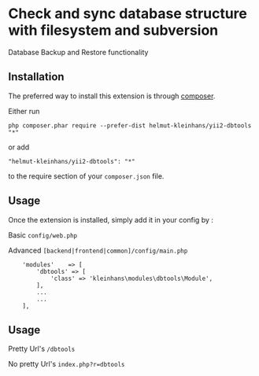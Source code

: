 Check and sync database structure with filesystem and subversion
===================
Database Backup and Restore functionality

Installation
------------

The preferred way to install this extension is through [composer](http://getcomposer.org/download/).

Either run

```
php composer.phar require --prefer-dist helmut-kleinhans/yii2-dbtools "*"
```

or add

```
"helmut-kleinhans/yii2-dbtools": "*"
```

to the require section of your `composer.json` file.


Usage
-----

Once the extension is installed, simply add it in your config by  :

Basic ```config/web.php```

Advanced ```[backend|frontend|common]/config/main.php```

>
        'modules'    => [
            'dbtools' => [
                'class' => 'kleinhans\modules\dbtools\Module',
            ],
            ...
            ...
        ],

Usage
-----

Pretty Url's ```/dbtools```

No pretty Url's ```index.php?r=dbtools```
